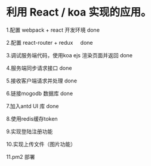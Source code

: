 # 利用 React / koa 实现的应用。

1.配置 webpack + react 开发环境 done

2.配置 react-router + redux     done

3.调试服务端代码，使用koa ejs 渲染页面并返回 done

4.服务端同步请求接口 done

5.接收客户端请求并处理 done

6.链接mogodb 数据库 done

7.加入antd UI 库 done

8.使用redis缓存token

9.实现登陆注册功能

10.实现上传文件（图片功能）

11.pm2 部署
